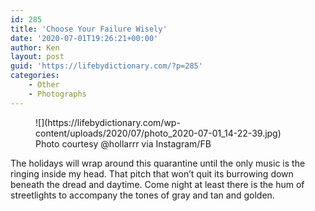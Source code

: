 ```yaml
---
id: 285
title: 'Choose Your Failure Wisely'
date: '2020-07-01T19:26:21+00:00'
author: Ken
layout: post
guid: 'https://lifebydictionary.com/?p=285'
categories:
    - Other
    - Photographs
---
```


<figure class="wp-block-image size-large">![](https://lifebydictionary.com/wp-content/uploads/2020/07/photo_2020-07-01_14-22-39.jpg)<figcaption>Photo courtesy @hollarrr via Instagram/FB</figcaption></figure>The holidays will wrap around this quarantine until the only music is the ringing inside my head. That pitch that won’t quit its burrowing down beneath the dread and daytime. Come night at least there is the hum of streetlights to accompany the tones of gray and tan and golden.